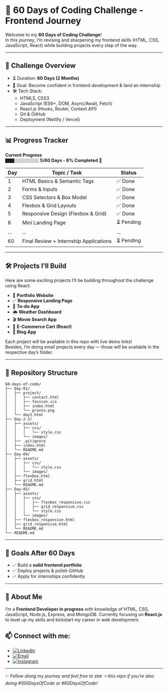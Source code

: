 # 🚀 60 Days of Coding Challenge - Frontend Journey

Welcome to my **60 Days of Coding Challenge**!  
In this journey, I’m revising and sharpening my frontend skills (HTML, CSS, JavaScript, React) while building projects every step of the way.

---

## 📅 Challenge Overview

- ⏳ Duration: **60 Days (2 Months)**
- 🎯 Goal: Become confident in frontend development & land an internship
- 🛠️ Tech Stack:
  - HTML5, CSS3
  - JavaScript (ES6+, DOM, Async/Await, Fetch)
  - React.js (Hooks, Router, Context API)
  - Git & GitHub
  - Deployment (Netlify / Vercel)

---

## 📊 Progress Tracker

**Current Progress**  
`████░░░░░░░░░░░` **5/60 Days - 8% Completed** 🎉

| Day | Topic / Task                           | Status     |
| --- | -------------------------------------- | ---------- |
| 1   | HTML Basics & Semantic Tags            | ✅ Done   |
| 2   | Forms & Inputs                         | ✅ Done   |
| 3   | CSS Selectors & Box Model              | ✅ Done   |
| 4   | Flexbox & Grid Layouts                 | ✅ Done   |
| 5   | Responsive Design (Flexbox & Grid)     | ✅ Done   |
| 6   | Mini Landing Page                      | ⏳ Pending |
| ... | ...                                    | ...        |
| 60  | Final Review + Internship Applications | ⏳ Pending |

---

## 🛠️ Projects I’ll Build

Here are some exciting projects I’ll be building throughout the challenge using React:

- 📄 **Portfolio Website**
- ✅ **Responsive Landing Page**
- 📝 **To-do App**
- 🌦️ **Weather Dashboard**
- 🎬 **Movie Search App**
- 🛒 **E-Commerce Cart (React)**
- 📰 **Blog App**

Each project will be available in this repo with live demo links!  
Besides, I’m doing small projects every day — those will be available in the respective day’s folder.

---

## 📂 Repository Structure

```plaintext
60-days-of-code/
├── Day-01/
│   ├── project/
│   │   ├── contact.html
│   │   ├── favicon.ico
│   │   ├── index.html
│   │   └── pranto.png
│   └── day1.html
├── Day-2-3/
│   ├── assets/
│   │   ├── css/
│   │   │   └── style.css
│   │   └── images/
│   ├── .gitignore
│   ├── index.html
│   └── README.md
├── Day-04/
│   ├── assets/
│   │   ├── css/
│   │   │   └── style.css
│   │   └── images/
│   ├── flexbox.html
│   ├── grid.html
│   └── README.md
├── Day-05/
│   ├── assets/
│   │   ├── css/
│   │   │   ├── flexbox_responsive.css
│   │   │   ├── grid_responsive.css
│   │   │   └── style.css
│   │   └── images/
│   ├── flexbox_responsive.html
│   ├── grid_responsive.html
│   └── README.md
└── README.md
```

---

## 🌟 Goals After 60 Days
- ✅ Build a **solid frontend portfolio**
- ✅ Deploy projects & polish GitHub
- ✅ Apply for internships confidently

---

## 👋 About Me
I’m a **Frontend Developer in progress** with knowledge of HTML, CSS, JavaScript, Node.js, Express, and MongoDB.
Currently focusing on **React.js** to level up my skills and kickstart my career in web development.

## 📫 Connect with me:

- [![LinkedIn](https://img.shields.io/badge/LinkedIn-blue?style=for-the-badge&logo=linkedin&logoColor=white)](https://www.linkedin.com/in/pranto-bapary) &nbsp;&nbsp;&nbsp;
- [![Email](https://img.shields.io/badge/Email-red?style=for-the-badge&logo=gmail&logoColor=white)](mailto:pranto.bapary01@gmail.com) &nbsp;&nbsp;&nbsp;
- [![Instagram](https://img.shields.io/badge/Instagram-purple?style=for-the-badge&logo=instagram&logoColor=white)](https://www.instagram.com/ashfe.pranto)


---

✨ *Follow along my journey and feel free to star ⭐ this repo if you’re also doing #100DaysOfCode or #60DaysOfCode!*
```
